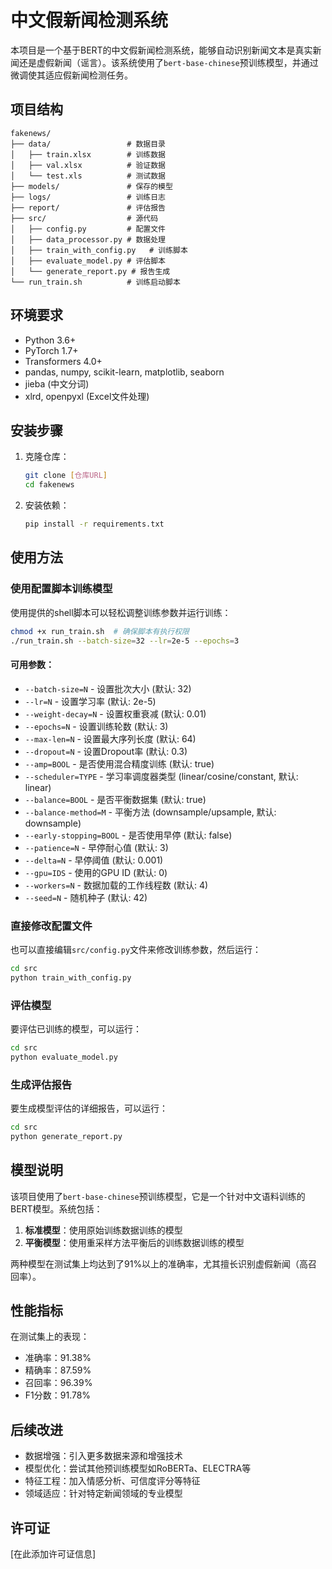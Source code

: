 # 中文假新闻检测系统

本项目是一个基于BERT的中文假新闻检测系统，能够自动识别新闻文本是真实新闻还是虚假新闻（谣言）。该系统使用了`bert-base-chinese`预训练模型，并通过微调使其适应假新闻检测任务。

## 项目结构

```
fakenews/
├── data/                 # 数据目录
│   ├── train.xlsx        # 训练数据
│   ├── val.xlsx          # 验证数据
│   └── test.xls          # 测试数据
├── models/               # 保存的模型
├── logs/                 # 训练日志
├── report/               # 评估报告
├── src/                  # 源代码
│   ├── config.py         # 配置文件
│   ├── data_processor.py # 数据处理
│   ├── train_with_config.py   # 训练脚本
│   ├── evaluate_model.py # 评估脚本
│   └── generate_report.py # 报告生成
└── run_train.sh          # 训练启动脚本
```

## 环境要求

- Python 3.6+
- PyTorch 1.7+
- Transformers 4.0+
- pandas, numpy, scikit-learn, matplotlib, seaborn
- jieba (中文分词)
- xlrd, openpyxl (Excel文件处理)

## 安装步骤

1. 克隆仓库：
   ```bash
   git clone [仓库URL]
   cd fakenews
   ```

2. 安装依赖：
   ```bash
   pip install -r requirements.txt
   ```

## 使用方法

### 使用配置脚本训练模型

使用提供的shell脚本可以轻松调整训练参数并运行训练：

```bash
chmod +x run_train.sh  # 确保脚本有执行权限
./run_train.sh --batch-size=32 --lr=2e-5 --epochs=3
```

#### 可用参数：

- `--batch-size=N` - 设置批次大小 (默认: 32)
- `--lr=N` - 设置学习率 (默认: 2e-5)
- `--weight-decay=N` - 设置权重衰减 (默认: 0.01)
- `--epochs=N` - 设置训练轮数 (默认: 3)
- `--max-len=N` - 设置最大序列长度 (默认: 64)
- `--dropout=N` - 设置Dropout率 (默认: 0.3)
- `--amp=BOOL` - 是否使用混合精度训练 (默认: true)
- `--scheduler=TYPE` - 学习率调度器类型 (linear/cosine/constant, 默认: linear)
- `--balance=BOOL` - 是否平衡数据集 (默认: true)
- `--balance-method=M` - 平衡方法 (downsample/upsample, 默认: downsample)
- `--early-stopping=BOOL` - 是否使用早停 (默认: false)
- `--patience=N` - 早停耐心值 (默认: 3)
- `--delta=N` - 早停阈值 (默认: 0.001)
- `--gpu=IDS` - 使用的GPU ID (默认: 0)
- `--workers=N` - 数据加载的工作线程数 (默认: 4)
- `--seed=N` - 随机种子 (默认: 42)

### 直接修改配置文件

也可以直接编辑`src/config.py`文件来修改训练参数，然后运行：

```bash
cd src
python train_with_config.py
```

### 评估模型

要评估已训练的模型，可以运行：

```bash
cd src
python evaluate_model.py
```

### 生成评估报告

要生成模型评估的详细报告，可以运行：

```bash
cd src
python generate_report.py
```

## 模型说明

该项目使用了`bert-base-chinese`预训练模型，它是一个针对中文语料训练的BERT模型。系统包括：

1. **标准模型**：使用原始训练数据训练的模型
2. **平衡模型**：使用重采样方法平衡后的训练数据训练的模型

两种模型在测试集上均达到了91%以上的准确率，尤其擅长识别虚假新闻（高召回率）。

## 性能指标

在测试集上的表现：
- 准确率：91.38%
- 精确率：87.59%
- 召回率：96.39%
- F1分数：91.78%

## 后续改进

- 数据增强：引入更多数据来源和增强技术
- 模型优化：尝试其他预训练模型如RoBERTa、ELECTRA等
- 特征工程：加入情感分析、可信度评分等特征
- 领域适应：针对特定新闻领域的专业模型

## 许可证

[在此添加许可证信息] 